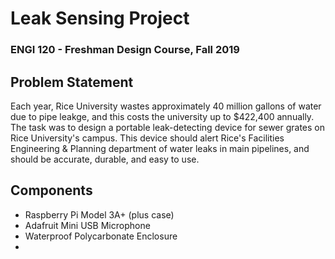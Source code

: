 # Leak Sensing Project

### ENGI 120 - Freshman Design Course, Fall 2019

## Problem Statement
Each year, Rice University wastes approximately 40 million gallons of water due to pipe leakge, and this costs the university up to $422,400 annually. The task was to design a portable leak-detecting device for sewer grates on Rice University's campus. This device should alert Rice's Facilities Engineering & Planning department of water leaks in main pipelines, and should be accurate, durable, and easy to use.

## Components
- Raspberry Pi Model 3A+ (plus case)
- Adafruit Mini USB Microphone
- Waterproof Polycarbonate Enclosure
- 
